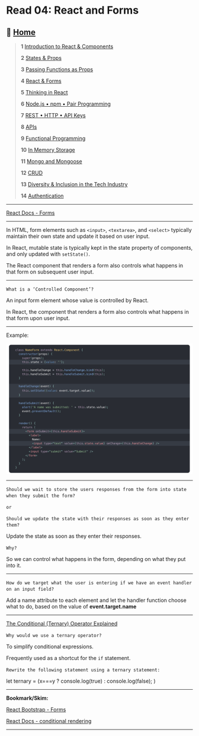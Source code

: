 # Read 04: React and Forms

## 🏡 [**Home**](https://mistidinzy.github.io/ReadingNotes/)

> **1** [Introduction to React & Components](/read01.md)
>
> **2** [States & Props](/read02.md)
>
> **3** [Passing Functions as Props](/read03.md)
>
> **4** [React & Forms](/read04.md)
>
> **5** [Thinking in React](/read05.md)
>
> **6** [Node.js • npm • Pair Programming](/read06.md)
>
> **7** [REST • HTTP • API Keys](/read07.md)
>
> **8** [APIs](/read08.md)
>
> **9** [Functional Programming](/read09.md)
>
> **10** [In Memory Storage](/read10.md)
>
> **11** [Mongo and Mongoose](/read11.md)
>
> **12** [CRUD](/read12.md)
>
> **13** [Diversity & Inclusion in the Tech Industry](/read13.md)
>
> **14** [Authentication](/read14.md)

_____

[React Docs - Forms](https://reactjs.org/docs/forms.html)

_____

In HTML, form elements such as `<input>`, `<textarea>`, and `<select>` typically maintain their own state and update it based on user input.

In React, mutable state is typically kept in the state property of components, and only updated with `setState()`.

The React component that renders a form also controls what happens in that form on subsequent user input.

_____

`What is a ‘Controlled Component’?`

An input form element whose value is controlled by React.

In React, the component that renders a form also controls what happens in that form upon user input.

_____

Example:

![Controlled Component Example](controlled-component.png)

_____

`Should we wait to store the users responses from the form into state when they submit the form?`

`or`

`Should we update the state with their responses as soon as they enter them?`

Update the state as soon as they enter their responses.

`Why?`

So we can control what happens in the form, depending on what they put into it.

_____

`How do we target what the user is entering if we have an event handler on an input field?`

Add a name attribute to each element and let the handler function choose what to do, based on the value of **event.target.name**

_____

[The Conditional (Ternary) Operator Explained](https://codeburst.io/javascript-the-conditional-ternary-operator-explained-cac7218beeff)

`Why would we use a ternary operator?`

To simplify conditional expressions.

Frequently used as a shortcut for the `if` statement.

`Rewrite the following statement using a ternary statement:`

let ternary = (x===y ? console.log(true) : console.log(false); )

_____

**Bookmark/Skim:**

[React Bootstrap - Forms](https://react-bootstrap.github.io/components/forms/)

[React Docs - conditional rendering](https://reactjs.org/docs/conditional-rendering.html)

_____
